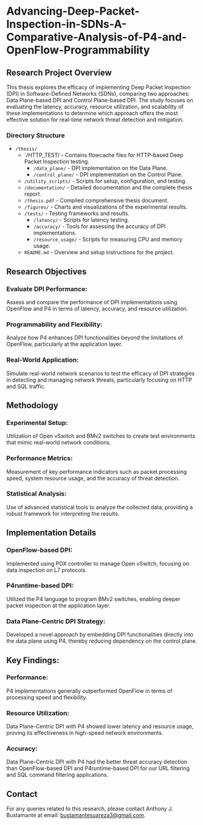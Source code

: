 # Advancing-Deep-Packet-Inspection-in-SDNs-A-Comparative-Analysis-of-P4-and-OpenFlow-Programmability

## Research Project Overview

This thesis explores the efficacy of implementing Deep Packet Inspection (DPI) in Software-Defined Networks (SDNs), comparing two approaches: Data Plane-based DPI and Control Plane-based DPI. The study focuses on evaluating the latency, accuracy, resource utilization, and scalability of these implementations to determine which approach offers the most effective solution for real-time network threat detection and mitigation.

### Directory Structure

- `/thesis/`
  - `/HTTP_TEST/ - Contains flowcache files for HTTP-based Deep Packet Inspection testing.
    - `/data_plane/` - DPI implementation on the Data Plane.
    - `/control_plane/` - DPI implementation on the Control Plane.
  - `/utility_scripts/` - Scripts for setup, configuration, and testing.
  - `/documentation/` - Detailed documentation and the complete thesis report.
  - `/thesis.pdf` - Compiled comprehensive thesis document.
  - `/figures/` - Charts and visualizations of the experimental results.
  - `/tests/` - Testing frameworks and results.
    - `/latency/` - Scripts for latency testing.
    - `/accuracy/` - Tools for assessing the accuracy of DPI implementations.
    - `/resource_usage/` - Scripts for measuring CPU and memory usage.
  - `README.md` - Overview and setup instructions for the project.

## Research Objectives
  ### Evaluate DPI Performance: 
  Assess and compare the performance of DPI implementations using OpenFlow and P4 in terms of latency, accuracy, and resource utilization.
  ### Programmability and Flexibility: 
  Analyze how P4 enhances DPI functionalities beyond the limitations of OpenFlow, particularly at the application layer.
  ### Real-World Application: 
  Simulate real-world network scenarios to test the efficacy of DPI strategies in detecting and managing network threats, particularly focusing on HTTP and SQL traffic.

## Methodology
  ### Experimental Setup: 
  Utilization of Open vSwitch and BMv2 switches to create test environments that mimic real-world network conditions.
  ### Performance Metrics: 
  Measurement of key performance indicators such as packet processing speed, system resource usage, and the accuracy of threat detection.
  ### Statistical Analysis: 
  Use of advanced statistical tools to analyze the collected data, providing a robust framework for interpreting the results.

## Implementation Details

  ### OpenFlow-based DPI: 
  Implemented using POX controller to manage Open vSwitch, focusing on data inspection on L7 protocols.
  ### P4runtime-based DPI: 
  Utilized the P4 language to program BMv2 switches, enabling deeper packet inspection at the application layer.
  ### Data Plane-Centric DPI Strategy: 
  Developed a novel approach by embedding DPI functionalities directly into the data plane using P4, thereby reducing dependency on the control plane.

## Key Findings:

  ### Performance: 
  P4 implementations generally outperformed OpenFlow in terms of processing speed and flexibility.
  ### Resource Utilization: 
  Data Plane-Centric DPI with P4 showed lower latency and resource usage, proving its effectiveness in high-speed network environments.
  ### Accuracy: 
  Data Plane-Centric DPI with P4 had the better threat accuracy detection than OpenFlow-based DPI and P4runtime-based DPI for our URL filtering and SQL command filtering applications.

## Contact
For any queries related to this research, please contact Anthony J. Bustamante at email: bustamantesuareza3@gmail.com.

